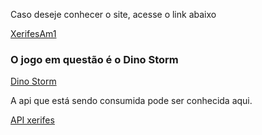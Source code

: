 <p>Caso deseje conhecer o site, acesse o link abaixo</p>
<a href="https://lfbg96.github.io/xerifesam1">XerifesAm1</a>

<h3>O jogo em questão é o Dino Storm</h3>

<a href="https://dinostorm.com/pt-br/">Dino Storm</a>
<p>A api que está sendo consumida pode ser conhecida aqui.</p>

<a href="https://github.com/LFBG96/api_xerife">API xerifes</a>
